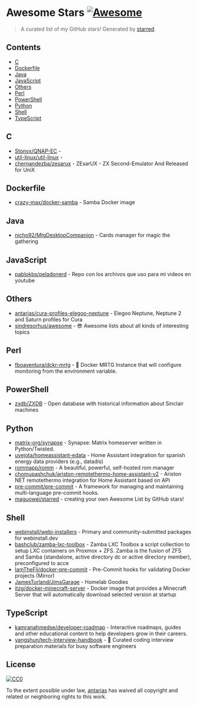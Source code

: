 <!--lint disable awesome-contributing awesome-license awesome-list-item match-punctuation no-repeat-punctuation no-undefined-references awesome-spell-check-->
# Awesome Stars [![Awesome](https://awesome.re/badge.svg)](https://github.com/sindresorhus/awesome)

> A curated list of my GitHub stars! Generated by [starred](https://github.com/maguowei/starred).

## Contents

- [C](#c)
- [Dockerfile](#dockerfile)
- [Java](#java)
- [JavaScript](#javascript)
- [Others](#others)
- [Perl](#perl)
- [PowerShell](#powershell)
- [Python](#python)
- [Shell](#shell)
- [TypeScript](#typescript)

## C 

- [Stonyx/QNAP-EC](https://github.com/Stonyx/QNAP-EC) - 
- [util-linux/util-linux](https://github.com/util-linux/util-linux) - 
- [chernandezba/zesarux](https://github.com/chernandezba/zesarux) - ZEsarUX - ZX Second-Emulator And Released for UniX

## Dockerfile 

- [crazy-max/docker-samba](https://github.com/crazy-max/docker-samba) - Samba Docker image

## Java 

- [nicho92/MtgDesktopCompanion](https://github.com/nicho92/MtgDesktopCompanion) - Cards manager for magic the gathering

## JavaScript 

- [pablokbs/peladonerd](https://github.com/pablokbs/peladonerd) - Repo con los archivos que uso para mi videos en youtube

## Others 

- [antarias/cura-profiles-elegoo-neptune](https://github.com/antarias/cura-profiles-elegoo-neptune) - Elegoo Neptune, Neptune 2 and Saturn profiles for Cura
- [sindresorhus/awesome](https://github.com/sindresorhus/awesome) - 😎 Awesome lists about all kinds of interesting topics

## Perl 

- [fboaventura/dckr-mrtg](https://github.com/fboaventura/dckr-mrtg) - :whale: Docker MRTG Instance that will configure monitoring from the environment variable.

## PowerShell 

- [zxdb/ZXDB](https://github.com/zxdb/ZXDB) - Open database with historical information about Sinclair machines

## Python 

- [matrix-org/synapse](https://github.com/matrix-org/synapse) - Synapse: Matrix homeserver written in Python/Twisted.
- [uvejota/homeassistant-edata](https://github.com/uvejota/homeassistant-edata) - Home Assistant integration for spanish energy data providers (e.g., datadis)
- [rommapp/romm](https://github.com/rommapp/romm) - A beautiful, powerful, self-hosted rom manager
- [chomupashchuk/ariston-remotethermo-home-assistant-v2](https://github.com/chomupashchuk/ariston-remotethermo-home-assistant-v2) - Ariston NET remotethermo integration for Home Assistant based on API
- [pre-commit/pre-commit](https://github.com/pre-commit/pre-commit) - A framework for managing and maintaining multi-language pre-commit hooks.
- [maguowei/starred](https://github.com/maguowei/starred) - creating your own Awesome List by GitHub stars!

## Shell 

- [webinstall/webi-installers](https://github.com/webinstall/webi-installers) - Primary and community-submitted packages for webinstall.dev
- [bashclub/zamba-lxc-toolbox](https://github.com/bashclub/zamba-lxc-toolbox) - Zamba LXC Toolbox a script collection to setup LXC containers on Proxmox + ZFS. Zamba is the fusion of ZFS and Samba (standalone, active directory dc or active directory member), preconfigured to acce
- [IamTheFij/docker-pre-commit](https://github.com/IamTheFij/docker-pre-commit) - Pre-Commit hooks for validating Docker projects (Mirror)
- [JamesTurland/JimsGarage](https://github.com/JamesTurland/JimsGarage) - Homelab Goodies
- [itzg/docker-minecraft-server](https://github.com/itzg/docker-minecraft-server) - Docker image that provides a Minecraft Server that will automatically download selected version at startup

## TypeScript 

- [kamranahmedse/developer-roadmap](https://github.com/kamranahmedse/developer-roadmap) - Interactive roadmaps, guides and other educational content to help developers grow in their careers.
- [yangshun/tech-interview-handbook](https://github.com/yangshun/tech-interview-handbook) - 💯 Curated coding interview preparation materials for busy software engineers


## License

[![CC0](http://mirrors.creativecommons.org/presskit/buttons/88x31/svg/cc-zero.svg)](https://creativecommons.org/publicdomain/zero/1.0/)

To the extent possible under law, [antarias](https://github.com/antarias) has waived all copyright and related or neighboring rights to this work.


